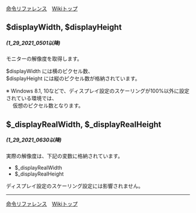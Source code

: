 
[命令リファレンス](./reference)&emsp;[Wikiトップ](./)

<title>命令リファレンス - $displayWidth, $displayHeight</title>

## $displayWidth, $displayHeight
##### (1_29_2021_0501以降)

モニターの解像度を取得します。

$displayWidth には横のピクセル数、  
$displayHeight には縦のピクセル数が格納されています。  

※ Windows 8.1, 10などで、ディスプレイ設定のスケーリングが100%以外に設定されている環境では、  
&emsp; 仮想のピクセル数となります。

## $_displayRealWidth, $_displayRealHeight
##### (1_29_2021_0630以降)

実際の解像度は、下記の変数に格納されています。

- $_displayRealWidth  
- $_displayRealHeight

ディスプレイ設定のスケーリング設定には影響されません。

***

[命令リファレンス](./reference)&emsp;[Wikiトップ](./)

